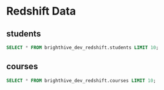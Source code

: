 # Redshift Data

## students

```sql students
SELECT * FROM brighthive_dev_redshift.students LIMIT 10;
```


## courses

```sql courses
SELECT * FROM brighthive_dev_redshift.courses LIMIT 10;
```

